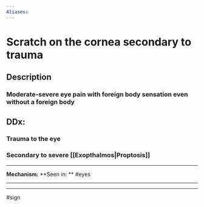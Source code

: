 ```yaml
---
Aliases:
---
```

# Scratch on the cornea secondary to trauma
## Description
### Moderate-severe eye pain with foreign body sensation even without a foreign body
## DDx:
### Trauma to the eye
### Secondary to severe [[Exopthalmos|Proptosis]]

---
**Mechanism:**
**Seen in: ** #eyes 

---


---
#sign 